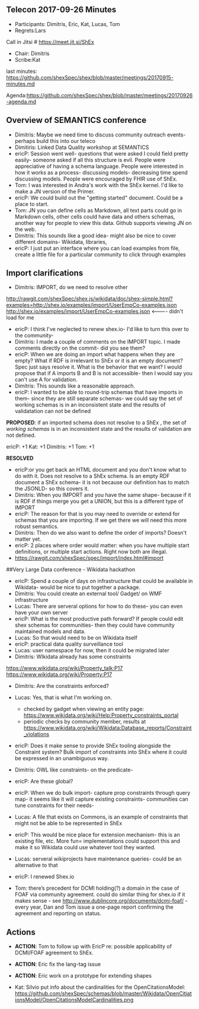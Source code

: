 ## Telecon 2017-09-26 Minutes

 * Participants: Dimitris, Eric, Kat, Lucas, Tom
 * Regrets:Lars

Call in Jitsi # https://meet.jit.si/ShEx
 * Chair: Dimitris
 * Scribe:Kat

last minutes: https://github.com/shexSpec/shex/blob/master/meetings/20170915-minutes.md

Agenda:https://github.com/shexSpec/shex/blob/master/meetings/20170926-agenda.md

## Overview of SEMANTICS conference
 * Dimitris: Maybe we need time to discuss community outreach events- perhaps build this into our teleco
 * Dimitiris: Linked Data Quality workshop at SEMANTICS
 * ericP: Session went well- questions that were asked I could field pretty easily- someone asked if all this structure is evil. People were appreciative of having a schema language. People were interested in how it works as a process- discussing models- decreasing time spend discussing models. People were encouraged by FHIR use of ShEx.
 *  Tom: I was interested in Andra's work with the ShEx kernel. I'd like to make a JN version of the Primer.
 *  ericP: We could build out the "getting started" document. Could be a place to start.
 * Tom: JN you can define cells as Markdown, all text parts could go in Markdown cells, other cells could have data and others schemas, another way for people to view this data. Github supports viewing JN on the web.
 * Dimitris: This sounds like a good idea- might also be nice to cover different domains- Wikidata, libraries, 
 * ericP: I just put an interface where you can load examples from file, create a little file for a particular community to click through examples

## Import clarifications
 * Dimitris: IMPORT, do we need to resolve other 

http://rawgit.com/shexSpec/shex.js/wikidata/doc/shex-simple.html?examples=http://shex.io/examples/import/UserEmpCo-examples.json
http://shex.io/examples/import/UserEmpCo-examples.json  <---- didn't load for me

* ericP: I think I've neglected to renew shex.io- I'd like to turn this over to the community- 
* Dimitris: I made a couple of comments on the IMPORT topic. I made comments directly on the commit- did you see them?
* ericP: When we are doing an import what happens when they are empty? What if RDF is irrelevant to ShEx or it is an empty document? Spec just says resolve it. What is the behavior that we want? I would propose that if A imports B and B is not accessible- then I would say you can't use A for validation. 
* Dimitris: This sounds like a reasonable approach.
* ericP: I wanted to be able to round-trip schemas that have imports in them- since they are still separate schemas- we could say the set of working schemas is in an inconsistent state and the results of validatation can not be defined

**PROPOSED**: if an imported schema does not resolve to a ShEx , the set of *working schemas* is in an inconsistent state and the results of validation are not defined.

ericP: +1
Kat: +1
Dimitris: +1
Tom: +1

**RESOLVED** 

* ericP:or you get back an HTML document and you don't know what to do with it. Does not resolve to a ShEx schema. Is an empty RDF document a ShEx schema- it is not because our definition has to match the JSONLD- so this covers it.
* Dimitris: When you IMPORT and you have the same shape- because if it is RDF if things merge you get a UNION, but this is a different type of IMPORT
* ericP: The reason for that is you may need to override or extend for schemas that you are importing. If we get there we will need this more robust semantics.
* Dimitris: Then do we also want to define the order of imports? Doesn't matter yet.
* ericP: 2 places where order would matter:  when you have multiple start definitions, or multiple start actions. Right now both are illegal.
* https://rawgit.com/shexSpec/spec/import/index.html#import

##Very Large Data conference - Wikidata hackathon
* ericP: Spend a couple of days on infrastructure that could be available in Wikidata- would be nice to put together a package.
* Dimitris: You could create an external tool/ Gadget/ on WMF infrastructure
* Lucas: There are serveral options for how to do these- you can even have your own server 
* ericP: What is the most productive path forward? If people could edit shex schemas for communities- then they could have community maintained models and data.
* Lucas: So that would need to be on Wikidata itself
* ericP: practical data quality surveillance tool
* Lucas: user namespace for now, then it could be migrated later
* Dimitris: WIkidata already has some constraints

https://www.wikidata.org/wiki/Property_talk:P17
https://www.wikidata.org/wiki/Property:P17

* Dimitris: Are the constraints enforced?
* Lucas: Yes, that is what I'm working on. 
  * checked by gadget when viewing an entity page: https://www.wikidata.org/wiki/Help:Property_constraints_portal
  * periodic checks by community member, results at https://www.wikidata.org/wiki/Wikidata:Database_reports/Constraint_violations

* ericP: Does it make sense to provide ShEx tooling alongside the Constraint system? Bulk import of constraints into ShEx where it could be expressed in an unambiguous way.
* Dimitris: OWL like constraints- on the predicate- 
* ericP: Are these global?
* ericP: When we do bulk import- capture prop constraints through query map- it seems like it will capture existing constraints- communities can tune constraints for their needs- 
* Lucas: A file that exists on Commons, is an example of constraints that might not be able to be represented in ShEx
* ericP: This would be nice place for extension mechanism- this is an existing file, etc. More fun= implementations could support this and make it so Wikidata could use whatever tool they wanted.
* Lucas: serveral wikiprojects have maintenance queries- could be an alternative to that
* ericP: I renewed Shex.io

* Tom: there’s precedent for DCMI holding(?) a domain in the case of FOAF via community agreement. could do similar thing for shex.io if it makes sense - see http://www.dublincore.org/documents/dcmi-foaf/  - every year, Dan and Tom issue a one-page report confirming the agreement and reporting on status.

## Actions
 * **ACTION**: Tom to follow up with EricP re: possible applicability of DCMI/FOAF agreement to ShEx.
 * **ACTION**: Eric  fix the lang-tag issue
 * **ACTION**: Eric  work on a prototype for extending shapes

* Kat: Silvio put info about the cardinalities for the OpenCitationsModel:  https://github.com/shexSpec/schemas/blob/master/Wikidata/OpenCitiationsModel/OpenCitationsModelCardinalities.png

